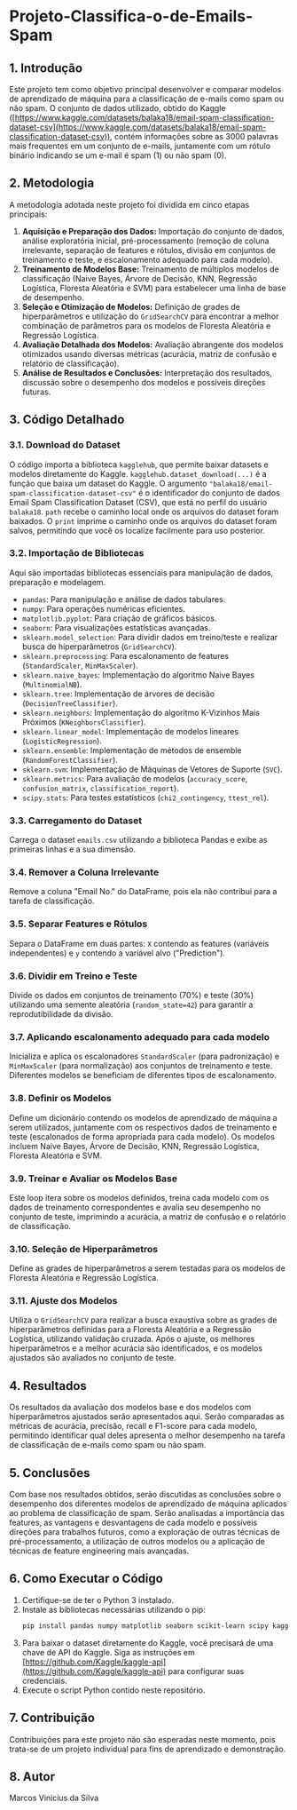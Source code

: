 # Projeto-Classifica-o-de-Emails-Spam

## 1. Introdução

Este projeto tem como objetivo principal desenvolver e comparar modelos de aprendizado de máquina para a classificação de e-mails como spam ou não spam. O conjunto de dados utilizado, obtido do Kaggle ([https://www.kaggle.com/datasets/balaka18/email-spam-classification-dataset-csv](https://www.kaggle.com/datasets/balaka18/email-spam-classification-dataset-csv)), contém informações sobre as 3000 palavras mais frequentes em um conjunto de e-mails, juntamente com um rótulo binário indicando se um e-mail é spam (1) ou não spam (0).

## 2. Metodologia

A metodologia adotada neste projeto foi dividida em cinco etapas principais:

1.  **Aquisição e Preparação dos Dados:** Importação do conjunto de dados, análise exploratória inicial, pré-processamento (remoção de coluna irrelevante, separação de features e rótulos, divisão em conjuntos de treinamento e teste, e escalonamento adequado para cada modelo).
2.  **Treinamento de Modelos Base:** Treinamento de múltiplos modelos de classificação (Naive Bayes, Árvore de Decisão, KNN, Regressão Logística, Floresta Aleatória e SVM) para estabelecer uma linha de base de desempenho.
3.  **Seleção e Otimização de Modelos:** Definição de grades de hiperparâmetros e utilização do `GridSearchCV` para encontrar a melhor combinação de parâmetros para os modelos de Floresta Aleatória e Regressão Logística.
4.  **Avaliação Detalhada dos Modelos:** Avaliação abrangente dos modelos otimizados usando diversas métricas (acurácia, matriz de confusão e relatório de classificação).
5.  **Análise de Resultados e Conclusões:** Interpretação dos resultados, discussão sobre o desempenho dos modelos e possíveis direções futuras.

## 3. Código Detalhado

### 3.1. Download do Dataset

O código importa a biblioteca `kagglehub`, que permite baixar datasets e modelos diretamente do Kaggle.
`kagglehub.dataset_download(...)` é a função que baixa um dataset do Kaggle.
O argumento `"balaka18/email-spam-classification-dataset-csv"` é o identificador do conjunto de dados Email Spam Classification Dataset (CSV), que está no perfil do usuário `balaka18`.
`path` recebe o caminho local onde os arquivos do dataset foram baixados.
O `print` imprime o caminho onde os arquivos do dataset foram salvos, permitindo que você os localize facilmente para uso posterior.

### 3.2. Importação de Bibliotecas

Aqui são importadas bibliotecas essenciais para manipulação de dados, preparação e modelagem.

* `pandas`: Para manipulação e análise de dados tabulares.
* `numpy`: Para operações numéricas eficientes.
* `matplotlib.pyplot`: Para criação de gráficos básicos.
* `seaborn`: Para visualizações estatísticas avançadas.
* `sklearn.model_selection`: Para dividir dados em treino/teste e realizar busca de hiperparâmetros (`GridSearchCV`).
* `sklearn.preprocessing`: Para escalonamento de features (`StandardScaler`, `MinMaxScaler`).
* `sklearn.naive_bayes`: Implementação do algoritmo Naive Bayes (`MultinomialNB`).
* `sklearn.tree`: Implementação de árvores de decisão (`DecisionTreeClassifier`).
* `sklearn.neighbors`: Implementação do algoritmo K-Vizinhos Mais Próximos (`KNeighborsClassifier`).
* `sklearn.linear_model`: Implementação de modelos lineares (`LogisticRegression`).
* `sklearn.ensemble`: Implementação de métodos de ensemble (`RandomForestClassifier`).
* `sklearn.svm`: Implementação de Máquinas de Vetores de Suporte (`SVC`).
* `sklearn.metrics`: Para avaliação de modelos (`accuracy_score`, `confusion_matrix`, `classification_report`).
* `scipy.stats`: Para testes estatísticos (`chi2_contingency`, `ttest_rel`).

### 3.3. Carregamento do Dataset

Carrega o dataset `emails.csv` utilizando a biblioteca Pandas e exibe as primeiras linhas e a sua dimensão.

### 3.4. Remover a Coluna Irrelevante

Remove a coluna "Email No." do DataFrame, pois ela não contribui para a tarefa de classificação.

### 3.5. Separar Features e Rótulos

Separa o DataFrame em duas partes: `X` contendo as features (variáveis independentes) e `y` contendo a variável alvo ("Prediction").

### 3.6. Dividir em Treino e Teste

Divide os dados em conjuntos de treinamento (70%) e teste (30%) utilizando uma semente aleatória (`random_state=42`) para garantir a reprodutibilidade da divisão.

### 3.7. Aplicando escalonamento adequado para cada modelo

Inicializa e aplica os escalonadores `StandardScaler` (para padronização) e `MinMaxScaler` (para normalização) aos conjuntos de treinamento e teste. Diferentes modelos se beneficiam de diferentes tipos de escalonamento.

### 3.8. Definir os Modelos

Define um dicionário contendo os modelos de aprendizado de máquina a serem utilizados, juntamente com os respectivos dados de treinamento e teste (escalonados de forma apropriada para cada modelo). Os modelos incluem Naive Bayes, Árvore de Decisão, KNN, Regressão Logística, Floresta Aleatória e SVM.

### 3.9. Treinar e Avaliar os Modelos Base

Este loop itera sobre os modelos definidos, treina cada modelo com os dados de treinamento correspondentes e avalia seu desempenho no conjunto de teste, imprimindo a acurácia, a matriz de confusão e o relatório de classificação.

### 3.10. Seleção de Hiperparâmetros

Define as grades de hiperparâmetros a serem testadas para os modelos de Floresta Aleatória e Regressão Logística.

### 3.11. Ajuste dos Modelos

Utiliza o `GridSearchCV` para realizar a busca exaustiva sobre as grades de hiperparâmetros definidas para a Floresta Aleatória e a Regressão Logística, utilizando validação cruzada. Após o ajuste, os melhores hiperparâmetros e a melhor acurácia são identificados, e os modelos ajustados são avaliados no conjunto de teste.

## 4. Resultados

Os resultados da avaliação dos modelos base e dos modelos com hiperparâmetros ajustados serão apresentados aqui. Serão comparadas as métricas de acurácia, precisão, recall e F1-score para cada modelo, permitindo identificar qual deles apresenta o melhor desempenho na tarefa de classificação de e-mails como spam ou não spam.

## 5. Conclusões

Com base nos resultados obtidos, serão discutidas as conclusões sobre o desempenho dos diferentes modelos de aprendizado de máquina aplicados ao problema de classificação de spam. Serão analisadas a importância das features, as vantagens e desvantagens de cada modelo e possíveis direções para trabalhos futuros, como a exploração de outras técnicas de pré-processamento, a utilização de outros modelos ou a aplicação de técnicas de feature engineering mais avançadas.

## 6. Como Executar o Código

1.  Certifique-se de ter o Python 3 instalado.
2.  Instale as bibliotecas necessárias utilizando o pip:
    ```bash
    pip install pandas numpy matplotlib seaborn scikit-learn scipy kagglehub
    ```
3.  Para baixar o dataset diretamente do Kaggle, você precisará de uma chave de API do Kaggle. Siga as instruções em [https://github.com/Kaggle/kaggle-api](https://github.com/Kaggle/kaggle-api) para configurar suas credenciais.
4.  Execute o script Python contido neste repositório.

## 7. Contribuição

Contribuições para este projeto não são esperadas neste momento, pois trata-se de um projeto individual para fins de aprendizado e demonstração.

## 8. Autor

Marcos Vinicius da Silva
